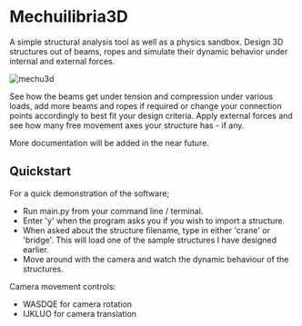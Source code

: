 # Mechuilibria3D
A simple structural analysis tool as well as a physics sandbox. Design 3D structures out of beams, ropes and simulate their dynamic behavior under internal and external forces.

![mechu3d](https://user-images.githubusercontent.com/80536083/184496515-8c2f13af-bb11-4432-b999-d53d065a18ab.PNG)

See how the beams get under tension and compression under various loads, add more beams and ropes if required or change your connection points accordingly to best fit your design criteria. Apply external forces and see how many free movement axes your structure has - if any.

More documentation will be added in the near future.

## Quickstart
For a quick demonstration of the software;
- Run main.py from your command line / terminal.
- Enter 'y' when the program asks you if you wish to import a structure.
- When asked about the structure filename, type in either 'crane' or 'bridge'. This will load one of the sample structures I have designed earlier.
- Move around with the camera and watch the dynamic behaviour of the structures.

Camera movement controls:
- WASDQE for camera rotation
- IJKLUO for camera translation

